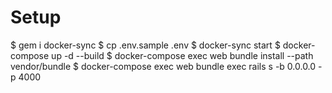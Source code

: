 # Setup

$ gem i docker-sync
$ cp .env.sample .env
$ docker-sync start
$ docker-compose up -d --build
$ docker-compose exec web bundle install --path vendor/bundle
$ docker-compose exec web bundle exec rails s -b 0.0.0.0 -p 4000
